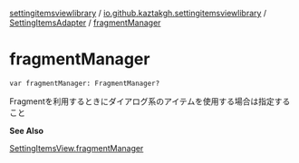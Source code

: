 [settingitemsviewlibrary](../../index.md) / [io.github.kaztakgh.settingitemsviewlibrary](../index.md) / [SettingItemsAdapter](index.md) / [fragmentManager](./fragment-manager.md)

# fragmentManager

`var fragmentManager: FragmentManager?`

Fragmentを利用するときにダイアログ系のアイテムを使用する場合は指定すること

**See Also**

[SettingItemsView.fragmentManager](../-setting-items-view/fragment-manager.md)

